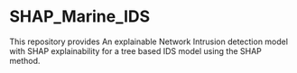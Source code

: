 # SHAP_Marine_IDS
This repository provides An explainable Network Intrusion detection model with SHAP explainability for a tree based IDS model using the SHAP method.
